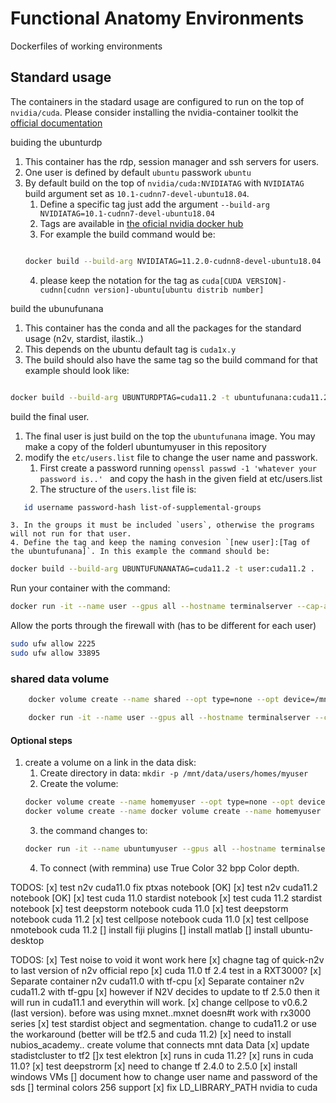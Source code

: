 # Functional Anatomy Environments
Dockerfiles of working environments


## Standard usage

The containers in the stadard usage are configured to run on the top of `nvidia/cuda`. Please consider installing the nvidia-container toolkit the [official documentation](https://docs.nvidia.com/cuda/wsl-user-guide/index.html#setting-containers)

buiding the ubunturdp

1. This container has the rdp, session manager and ssh servers for users.
2. One user is defined by default `ubuntu` passwork `ubuntu`
3. By default build on the top of `nvidia/cuda:NVIDIATAG` with `NVIDIATAG` build argument set as `10.1-cudnn7-devel-ubuntu18.04`.
    1. Define a specific tag just add the argument `--build-arg NVIDIATAG=10.1-cudnn7-devel-ubuntu18.04`
    2. Tags are available in [the oficial nvidia docker hub](https://hub.docker.com/r/nvidia/cuda/tags)
    3. For example the build command would be:
    ```bash
    
    docker build --build-arg NVIDIATAG=11.2.0-cudnn8-devel-ubuntu18.04 -t ubunturdp:cuda11.2 .

    ```
    4. please keep the notation for the tag as `cuda[CUDA VERSION]-cudnn[cudnn version]-ubuntu[ubuntu distrib number]`


build the ubunufunana

1. This container has the conda and all the packages for the standard usage (n2v, stardist, ilastik..)
2. This depends on the ubuntu default tag is `cuda1x.y`
3. The build should also have the same tag so the build command for that example should look like: 
```bash

docker build --build-arg UBUNTURDPTAG=cuda11.2 -t ubuntufunana:cuda11.2 .

```

build the final user.

1. The final user is just build on the top the `ubuntufunana` image. You may make a copy of the folderl ubuntumyuser in this repository
2. modify the `etc/users.list` file to change the user name and passwork.
    1. First create a password running `openssl passwd -1 'whatever your password is..' ` and copy the hash in the given field at etc/users.list
    2. The structure of the `users.list` file is:
```bash
   id username password-hash list-of-supplemental-groups
```
 	3. In the groups it must be included `users`, otherwise the programs will not run for that user.
    4. Define the tag and keep the naming convesion `[new user]:[Tag of the ubuntufunana]`. In this example the command should be:
 
 ```bash
docker build --build-arg UBUNTUFUNANATAG=cuda11.2 -t user:cuda11.2 .
 ```


 Run your container with the command:

 ```bash
 docker run -it --name user --gpus all --hostname terminalserver --cap-add=SYS_ADMIN --cap-add DAC_READ_SEARCH --security-opt apparmor:unconfined --shm-size 64g -p 33895:3389 -p 2225:22 user:cuda11.2
 ```

 Allow the ports through the firewall with (has to be different for each user)
 ```bash
 sudo ufw allow 2225
 sudo ufw allow 33895
 ```


### shared data volume

```bash
    docker volume create --name shared --opt type=none --opt device=/mnt/data/Data --opt o=bind
```

```bash
    docker run -it --name user --gpus all --hostname terminalserver --cap-add=SYS_ADMIN --cap-add DAC_READ_SEARCH --security-opt apparmor:unconfined --shm-size 64g -p 33895:3389 -p 2225:22 -v shared:/mnt/data/Data user:cuda11.2
```
#### Optional steps

1. create a volume on a link in the data disk:
    1. Create directory in data: `mkdir -p /mnt/data/users/homes/myuser`
    2. Create the volume: 
    ```bash
    docker volume create --name homemyuser --opt type=none --opt device=/mnt/data/users/homes/myuser --opt o=bind
    docker volume create --name docker volume create --name homemyuser --opt type=none --opt device=/mnt/data/users/homes/myuser --opt o=bind --opt type=none --opt device=/mnt/data/users/homes/myuser --opt o=bind
    ```
    3. the command changes to:
    ```bash
    docker run -it --name ubuntumyuser --gpus all --hostname terminalserver --cap-add=SYS_ADMIN --cap-add DAC_READ_SEARCH --security-opt apparmor:unconfined --shm-size 1g -p 33895:3389 -p 2225:22 -v homemyuser:/home/myuser/ ubuntumyuser:cuda11.0-cudnn8-ubuntu18.04

    ```
	4. To connect (with remmina) use True Color 32 bpp Color depth.



TODOS:
[x] test n2v cuda11.0 fix ptxas notebook [OK]
[x] test n2v cuda11.2 notebook [OK]
[x] test cuda 11.0 stardist notebook 
[x] test cuda 11.2 stardist notebook 
[x] test deepstorm notebook cuda 11.0
[x] test deepstorm notebook cuda 11.2
[x] test cellpose notebook cuda 11.0
[x] test cellpose nmotebook cuda 11.2
[] install fiji plugins
[] install matlab 
[] install ubuntu-desktop


TODOS:
[x] Test noise to void it wont work here
    [x] chagne tag of quick-n2v to last version of n2v official repo
    [x] cuda 11.0 tf 2.4 test in a RXT3000?
    [x] Separate container n2v cuda11.0 with tf-cpu
    [x] Separate container n2v cuda11.2 with tf-gpu 
    [x] however if N2V decides to update to tf 2.5.0 then it will run in cuda11.1 and everythin will work.
[x] change cellpose to v0.6.2 (last version). before was using mxnet..mxnet doesn#t work with rx3000 series
[x] test stardist object and segmentation. change to cuda11.2 or use the workaround (better will be tf2.5 and cuda 11.2)
    [x] need to install nubios_academy.. create volume that connects mnt data Data 
    [x] update stadistcluster to tf2
[]x test elektron
    [x] runs in cuda 11.2?
    [x] runs in cuda 11.0?
[x] test deepstrorm
    [x] need to change tf 2.4.0 to 2.5.0
[x] install windows VMs
[] document how to change user name and password of the sds
[] terminal colors 256 support
[x] fix LD_LIBRARY_PATH nvidia to cuda

